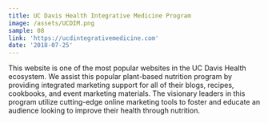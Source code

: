 ```yaml
---
title: UC Davis Health Integrative Medicine Program
image: /assets/UCDIM.png
sample: 08
link: 'https://ucdintegrativemedicine.com'
date: '2018-07-25'
---
```

This website is one of the most popular websites in the UC Davis Health ecosystem. We assist this popular plant-based nutrition program by providing integrated marketing support for all of their blogs, recipes, cookbooks, and event marketing materials. The visionary leaders in this program utilize cutting-edge online marketing tools to foster and educate an audience looking to improve their health through nutrition.
